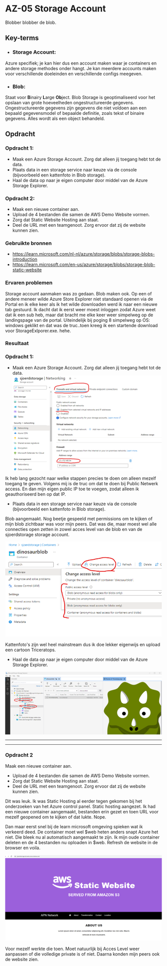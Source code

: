 # AZ-05 Storage Account
Blobber blobber de blob. 

## Key-terms
- ### **Storage Account**:
Azure specifiek; je kan hier dus een account maken waar je containers en andere storage methodes onder hangt. Je kan meerdere accounts maken voor verschillende doeleinden en verschillende configs meegeven.

- ### **Blob**: 
Staat voor **B**inairy **L**arge **Ob**ject. Blob Storage is geoptimaliseerd voor het opslaan van grote hoeveelheden ongestructureerde gegevens. Ongestructureerde gegevens zijn gegevens die niet voldoen aan een bepaald gegevensmodel of bepaalde definitie, zoals tekst of binaire gegevens. Alles wordt als een object behandeld. 


## Opdracht
### Opdracht 1:
- Maak een Azure Storage Account. Zorg dat alleen jij toegang hebt tot de data.
- Plaats data in een storage service naar keuze via de console (bijvoorbeeld een kattenfoto in Blob storage).
- Haal de data op naar je eigen computer door middel van de Azure Storage Explorer.

### Opdracht 2:
- Maak een nieuwe container aan.
- Upload de 4 bestanden die samen de AWS Demo Website vormen.
- Zorg dat Static Website Hosting aan staat.
- Deel de URL met een teamgenoot. Zorg ervoor dat zij de website kunnen zien.


### Gebruikte bronnen
- https://learn.microsoft.com/nl-nl/azure/storage/blobs/storage-blobs-introduction
- https://learn.microsoft.com/en-us/azure/storage/blobs/storage-blob-static-website



### Ervaren problemen
Storage account aanmaken was zo gedaan. Blob maken ook. Op een of andere meneer wilde Azure Store Explorer niet standaard openen via de Portal en ik elke keer als ik het wilde downloaden werd ik naar een nieuwe tab gestuurd. Ik dacht dat ik eerst weer moest inloggen zodat Azure weet dat ik een sub heb, maar dat bracht me elke keer weer simpelweg op de landingspage van de portal. Uiteindelijk bij poging 8 simpelweg op OS: windows geklikt en dat was de truc..toen kreeg ik een startende download voor StorageExlporer.exe. hehe. 


### Resultaat
### Opdracht 1:
- Maak een Azure Storage Account. Zorg dat alleen jij toegang hebt tot de data.
![Alt text](../00_includes/AZ-05-storage_mypubip.png)

Ik heb lang gezocht naar welke stappen precies te doen om alleen mezelf toegang te geven. Volgens mij is de truc om dat te doen bij Public Netwerk access. En dan mijn eigen public IP toe te voegen, zodat alleen ik geauthoriseerd ben op dat IP. 

- Plaats data in een storage service naar keuze via de console (bijvoorbeeld een kattenfoto in Blob storage).

Blob aangemaakt. Nog beetje gespeeld met permissions om te kijken of mijn blob zichtbaar was voor mijn peers. Dat was die, maar moest wel alle connecties open zetten in zowel acces level van de blob en van de sjoerdstorage storage account. 

![Alt text](../00_includes/AZ-05_acces_blob.png)

Kattenfoto's zijn wel heel mainstream dus ik doe lekker eigenwijs en upload een cartoon Triceratops. 

- Haal de data op naar je eigen computer door middel van de Azure Storage Explorer.

![Alt text](../00_includes/AZ-05-storage_account_picture_to_blob.png)


___

---

### Opdracht 2

Maak een nieuwe container aan.
- Upload de 4 bestanden die samen de AWS Demo Website vormen.
- Zorg dat Static Website Hosting aan staat.
- Deel de URL met een teamgenoot. Zorg ervoor dat zij de website kunnen zien.

Dit was leuk. Ik was Static Hosting al eerder tegen gekomen bij het onderzoeken van het Azure control panel. Static hosting aangezet. Ik had een nieuwe container aangemaakt, bestanden erin gezet en toen URL voor mezelf geopened om te kijken of dat lukte. Nope. 

Dan maar eerst snel bij de learn microsoft omgeving spieken wat ik verkeerd deed. De container moet wel $web heten anders snapt Azure het niet. Die bleek nu al automatisch aangemaakt te zijn. Ik mijn oude container deleten en de 4 bestanden nu oploaden in $web. Refresh de website in de browser en voila. 

![Alt text](../00_includes/AZ-05-website.png)

Voor mezelf werkte die toen. Moet natuurlijk bij Acces Level weer aanpassen of die volledige private is of niet. Daarna konden mijn peers ook de website zien. 

